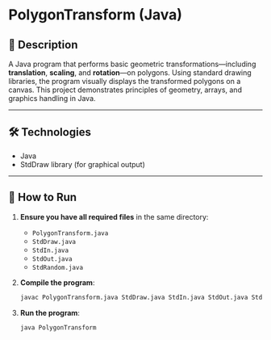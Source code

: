 # PolygonTransform (Java)

## 📝 Description  
A Java program that performs basic geometric transformations—including **translation**, **scaling**, and **rotation**—on polygons. Using standard drawing libraries, the program visually displays the transformed polygons on a canvas. This project demonstrates principles of geometry, arrays, and graphics handling in Java.

---

## 🛠️ Technologies  
- Java  
- StdDraw library (for graphical output)

---

## 🚀 How to Run  

1. **Ensure you have all required files** in the same directory:
   - `PolygonTransform.java`
   - `StdDraw.java`
   - `StdIn.java`
   - `StdOut.java`
   - `StdRandom.java`

2. **Compile the program**:  
   ```bash  
   javac PolygonTransform.java StdDraw.java StdIn.java StdOut.java StdRandom.java
3. **Run the program**:  
   ```bash  
   java PolygonTransform   
